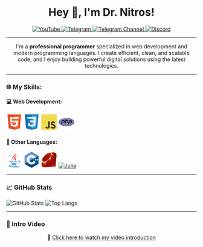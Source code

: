 <h1 align="center">Hey 👋, I'm Dr. Nitros!</h1>

<p align="center">
  <a href="https://www.youtube.com/@Dr_Nitros" target="_blank">
    <img alt="YouTube" src="https://img.shields.io/badge/YouTube-red?logo=youtube&logoColor=white" height="25px"/>
  </a>
  <a href="https://t.me/D_R_5_N" target="_blank">
    <img alt="Telegram" src="https://img.shields.io/badge/Telegram-2CA5E0?logo=telegram&logoColor=white" height="25px"/>
  </a>
  <a href="https://t.me/N_itrous" target="_blank">
    <img alt="Telegram Channel" src="https://img.shields.io/badge/Channel-Telegram-blue?logo=telegram&logoColor=white" height="25px"/>
  </a>
  <a href="https://discord.com/invite/q8Km7ZJBCf" target="_blank">
    <img alt="Discord" src="https://img.shields.io/badge/Discord-5865F2?logo=discord&logoColor=white" height="25px"/>
  </a>
</p>

---

<p align="center">
  I'm a <strong>professional programmer</strong> specialized in web development and modern programming languages. I create efficient, clean, and scalable code, and I enjoy building powerful digital solutions using the latest technologies.
</p>

---

### 🌐 My Skills:

#### 💻 Web Development:
<a href="#"><img src="https://raw.githubusercontent.com/devicons/devicon/master/icons/html5/html5-original.svg" height="42" alt="HTML5"/></a>
<a href="#"><img src="https://raw.githubusercontent.com/devicons/devicon/master/icons/css3/css3-original.svg" height="42" alt="CSS3"/></a>
<a href="#"><img src="https://raw.githubusercontent.com/devicons/devicon/master/icons/javascript/javascript-original.svg" height="42" alt="JavaScript"/></a>
<a href="#"><img src="https://raw.githubusercontent.com/devicons/devicon/master/icons/php/php-original.svg" height="42" alt="PHP"/></a>

#### 🧠 Other Languages:
<a href="#"><img src="https://raw.githubusercontent.com/devicons/devicon/master/icons/java/java-original.svg" height="42" alt="Java"/></a>
<a href="#"><img src="https://raw.githubusercontent.com/devicons/devicon/master/icons/cplusplus/cplusplus-original.svg" height="42" alt="C++"/></a>
<a href="#"><img src="https://raw.githubusercontent.com/devicons/devicon/master/icons/ruby/ruby-original.svg" height="42" alt="Ruby"/></a>
<a href="#"><img src="https://julialang.org/assets/infra/logo.svg" height="42" alt="Julia"/></a>

---

### 📈 GitHub Stats

![GitHub Stats](https://github-readme-stats.vercel.app/api?username=YourGitHubUsername&show_icons=true&theme=transparent)
![Top Langs](https://github-readme-stats.vercel.app/api/top-langs/?username=YourGitHubUsername&layout=compact&theme=transparent)

---

### 🎥 Intro Video

<p align="center">
  🔗 <a href="https://cdn.glitch.global/09e7a609-a391-4e67-bac4-db026a89905f/Generated%20File%20June%2001%2C%202025%20-%2011_17PM.mp4?v=1749036115215" target="_blank">
    Click here to watch my video introduction
  </a>
</p>
